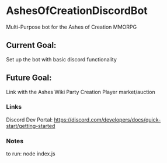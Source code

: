 # AshesOfCreationDiscordBot
 Multi-Purpose bot for the Ashes of Creation MMORPG

## Current Goal:
 Set up the bot with basic discord functionality

## Future Goal: 
 Link with the Ashes Wiki
 Party Creation
 Player market/auction






 ### Links
  Discord Dev Portal: https://discord.com/developers/docs/quick-start/getting-started

### Notes
 to run: node index.js